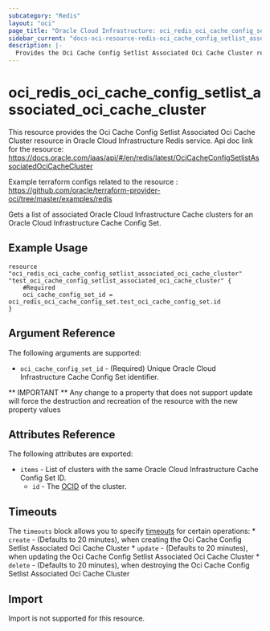 ```yaml
---
subcategory: "Redis"
layout: "oci"
page_title: "Oracle Cloud Infrastructure: oci_redis_oci_cache_config_setlist_associated_oci_cache_cluster"
sidebar_current: "docs-oci-resource-redis-oci_cache_config_setlist_associated_oci_cache_cluster"
description: |-
  Provides the Oci Cache Config Setlist Associated Oci Cache Cluster resource in Oracle Cloud Infrastructure Redis service
---
```


# oci_redis_oci_cache_config_setlist_associated_oci_cache_cluster
This resource provides the Oci Cache Config Setlist Associated Oci Cache Cluster resource in Oracle Cloud Infrastructure Redis service.
Api doc link for the resource: https://docs.oracle.com/iaas/api/#/en/redis/latest/OciCacheConfigSetlistAssociatedOciCacheCluster

Example terraform configs related to the resource : https://github.com/oracle/terraform-provider-oci/tree/master/examples/redis

Gets a list of associated Oracle Cloud Infrastructure Cache clusters for an Oracle Cloud Infrastructure Cache Config Set.


## Example Usage

```hcl
resource "oci_redis_oci_cache_config_setlist_associated_oci_cache_cluster" "test_oci_cache_config_setlist_associated_oci_cache_cluster" {
	#Required
	oci_cache_config_set_id = oci_redis_oci_cache_config_set.test_oci_cache_config_set.id
}
```

## Argument Reference

The following arguments are supported:

* `oci_cache_config_set_id` - (Required) Unique Oracle Cloud Infrastructure Cache Config Set identifier.


** IMPORTANT **
Any change to a property that does not support update will force the destruction and recreation of the resource with the new property values

## Attributes Reference

The following attributes are exported:

* `items` - List of clusters with the same Oracle Cloud Infrastructure Cache Config Set ID.
	* `id` - The [OCID](https://docs.cloud.oracle.com/iaas/Content/General/Concepts/identifiers.htm#Oracle) of the cluster. 

## Timeouts

The `timeouts` block allows you to specify [timeouts](https://registry.terraform.io/providers/oracle/oci/latest/docs/guides/changing_timeouts) for certain operations:
	* `create` - (Defaults to 20 minutes), when creating the Oci Cache Config Setlist Associated Oci Cache Cluster
	* `update` - (Defaults to 20 minutes), when updating the Oci Cache Config Setlist Associated Oci Cache Cluster
	* `delete` - (Defaults to 20 minutes), when destroying the Oci Cache Config Setlist Associated Oci Cache Cluster


## Import

Import is not supported for this resource.

